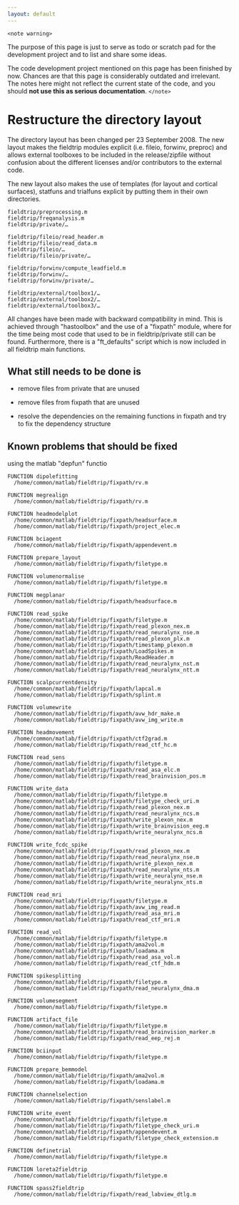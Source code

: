 ```yaml
---
layout: default
---
```


`<note warning>`

The purpose of this page is just to serve as todo or scratch pad for the development project and to list and share some ideas. 

The code development project mentioned on this page has been finished by now. Chances are that this page is considerably outdated and irrelevant. The notes here might not reflect the current state of the code, and you should **not use this as serious documentation**.
`</note>`

# Restructure the directory layout

The directory layout has been changed per 23 September 2008. The new layout makes the fieldtrip modules explicit (i.e. fileio, forwinv, preproc) and allows external toolboxes to be included in the release/zipfile without confusion about the different licenses and/or contributors to the external code.

The new layout also makes the use of templates (for layout and cortical surfaces), statfuns and trialfuns explicit by putting them in their own directories.

	
	fieldtrip/preprocessing.m
	fieldtrip/freqanalysis.m
	fieldtrip/private/…
	
	fieldtrip/fileio/read_header.m
	fieldtrip/fileio/read_data.m
	fieldtrip/fileio/…
	fieldtrip/fileio/private/…
	
	fieldtrip/forwinv/compute_leadfield.m
	fieldtrip/forwinv/…
	fieldtrip/forwinv/private/…
	
	fieldtrip/external/toolbox1/…
	fieldtrip/external/toolbox2/…
	fieldtrip/external/toolbox3/…

All changes have been made with backward compatibility in mind. This is achieved through "hastoolbox" and the use of a "fixpath" module, where for the time being most code that used to be in fieldtrip/private still can be found. Furthermore, there is a "ft_defaults" script which is now included in all fieldtrip main functions.

## What still needs to be done is

*  remove files from private that are unused

*  remove files from fixpath that are unused

*  resolve the dependencies on the remaining functions in fixpath and try to fix the dependency structure 

## Known problems that should be fixed

using the matlab "depfun" functio
 

	
	
	FUNCTION dipolefitting
	  /home/common/matlab/fieldtrip/fixpath/rv.m
	
	FUNCTION megrealign
	  /home/common/matlab/fieldtrip/fixpath/rv.m
	
	FUNCTION headmodelplot
	  /home/common/matlab/fieldtrip/fixpath/headsurface.m
	  /home/common/matlab/fieldtrip/fixpath/project_elec.m
	
	FUNCTION bciagent
	  /home/common/matlab/fieldtrip/fixpath/appendevent.m
	
	FUNCTION prepare_layout
	  /home/common/matlab/fieldtrip/fixpath/filetype.m
	
	FUNCTION volumenormalise
	  /home/common/matlab/fieldtrip/fixpath/filetype.m
	
	FUNCTION megplanar
	  /home/common/matlab/fieldtrip/fixpath/headsurface.m
	
	FUNCTION read_spike
	  /home/common/matlab/fieldtrip/fixpath/filetype.m
	  /home/common/matlab/fieldtrip/fixpath/read_plexon_nex.m
	  /home/common/matlab/fieldtrip/fixpath/read_neuralynx_nse.m
	  /home/common/matlab/fieldtrip/fixpath/read_plexon_plx.m
	  /home/common/matlab/fieldtrip/fixpath/timestamp_plexon.m
	  /home/common/matlab/fieldtrip/fixpath/LoadSpikes.m
	  /home/common/matlab/fieldtrip/fixpath/ReadHeader.m
	  /home/common/matlab/fieldtrip/fixpath/read_neuralynx_nst.m
	  /home/common/matlab/fieldtrip/fixpath/read_neuralynx_ntt.m
	
	FUNCTION scalpcurrentdensity
	  /home/common/matlab/fieldtrip/fixpath/lapcal.m
	  /home/common/matlab/fieldtrip/fixpath/splint.m
	
	FUNCTION volumewrite
	  /home/common/matlab/fieldtrip/fixpath/avw_hdr_make.m
	  /home/common/matlab/fieldtrip/fixpath/avw_img_write.m
	
	FUNCTION headmovement
	  /home/common/matlab/fieldtrip/fixpath/ctf2grad.m
	  /home/common/matlab/fieldtrip/fixpath/read_ctf_hc.m
	
	FUNCTION read_sens
	  /home/common/matlab/fieldtrip/fixpath/filetype.m
	  /home/common/matlab/fieldtrip/fixpath/read_asa_elc.m
	  /home/common/matlab/fieldtrip/fixpath/read_brainvision_pos.m
	
	FUNCTION write_data
	  /home/common/matlab/fieldtrip/fixpath/filetype.m
	  /home/common/matlab/fieldtrip/fixpath/filetype_check_uri.m
	  /home/common/matlab/fieldtrip/fixpath/read_plexon_nex.m
	  /home/common/matlab/fieldtrip/fixpath/read_neuralynx_ncs.m
	  /home/common/matlab/fieldtrip/fixpath/write_plexon_nex.m
	  /home/common/matlab/fieldtrip/fixpath/write_brainvision_eeg.m
	  /home/common/matlab/fieldtrip/fixpath/write_neuralynx_ncs.m
	
	FUNCTION write_fcdc_spike
	  /home/common/matlab/fieldtrip/fixpath/read_plexon_nex.m
	  /home/common/matlab/fieldtrip/fixpath/read_neuralynx_nse.m
	  /home/common/matlab/fieldtrip/fixpath/write_plexon_nex.m
	  /home/common/matlab/fieldtrip/fixpath/read_neuralynx_nts.m
	  /home/common/matlab/fieldtrip/fixpath/write_neuralynx_nse.m
	  /home/common/matlab/fieldtrip/fixpath/write_neuralynx_nts.m
	
	FUNCTION read_mri
	  /home/common/matlab/fieldtrip/fixpath/filetype.m
	  /home/common/matlab/fieldtrip/fixpath/avw_img_read.m
	  /home/common/matlab/fieldtrip/fixpath/read_asa_mri.m
	  /home/common/matlab/fieldtrip/fixpath/read_ctf_mri.m
	
	FUNCTION read_vol
	  /home/common/matlab/fieldtrip/fixpath/filetype.m
	  /home/common/matlab/fieldtrip/fixpath/ama2vol.m
	  /home/common/matlab/fieldtrip/fixpath/loadama.m
	  /home/common/matlab/fieldtrip/fixpath/read_asa_vol.m
	  /home/common/matlab/fieldtrip/fixpath/read_ctf_hdm.m
	
	FUNCTION spikesplitting
	  /home/common/matlab/fieldtrip/fixpath/filetype.m
	  /home/common/matlab/fieldtrip/fixpath/read_neuralynx_dma.m
	
	FUNCTION volumesegment
	  /home/common/matlab/fieldtrip/fixpath/filetype.m
	
	FUNCTION artifact_file
	  /home/common/matlab/fieldtrip/fixpath/filetype.m
	  /home/common/matlab/fieldtrip/fixpath/read_brainvision_marker.m
	  /home/common/matlab/fieldtrip/fixpath/read_eep_rej.m
	
	FUNCTION bciinput
	  /home/common/matlab/fieldtrip/fixpath/filetype.m
	
	FUNCTION prepare_bemmodel
	  /home/common/matlab/fieldtrip/fixpath/ama2vol.m
	  /home/common/matlab/fieldtrip/fixpath/loadama.m
	
	FUNCTION channelselection
	  /home/common/matlab/fieldtrip/fixpath/senslabel.m
	
	FUNCTION write_event
	  /home/common/matlab/fieldtrip/fixpath/filetype.m
	  /home/common/matlab/fieldtrip/fixpath/filetype_check_uri.m
	  /home/common/matlab/fieldtrip/fixpath/appendevent.m
	  /home/common/matlab/fieldtrip/fixpath/filetype_check_extension.m
	
	FUNCTION definetrial
	  /home/common/matlab/fieldtrip/fixpath/filetype.m
	
	FUNCTION loreta2fieldtrip
	  /home/common/matlab/fieldtrip/fixpath/filetype.m
	
	FUNCTION spass2fieldtrip
	  /home/common/matlab/fieldtrip/fixpath/read_labview_dtlg.m

